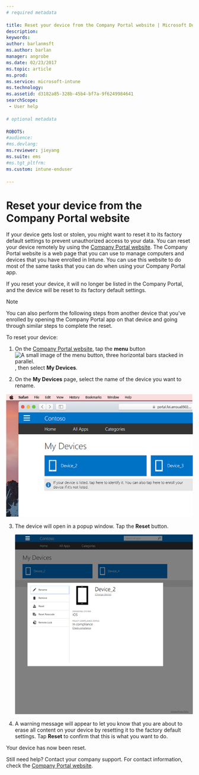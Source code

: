 ```yaml
---
# required metadata

title: Reset your device from the Company Portal website | Microsoft Docs
description:
keywords:
author: barlanmsft
ms.author: barlan
manager: angrobe
ms.date: 02/23/2017
ms.topic: article
ms.prod:
ms.service: microsoft-intune
ms.technology:
ms.assetid: d3182a85-328b-45b4-bf7a-9f6249984641
searchScope:
 - User help

# optional metadata

ROBOTS:  
#audience:
#ms.devlang:
ms.reviewer: jieyang
ms.suite: ems
#ms.tgt_pltfrm:
ms.custom: intune-enduser

---
```



# Reset your device from the Company Portal website

If your device gets lost or stolen, you might want to reset it to its factory default settings to prevent unauthorized access to your data. You can reset your device remotely by using the [Company Portal website](http://portal.manage.microsoft.com). The Company Portal website is a web page that you can use to manage computers and devices that you have enrolled in Intune. You can use this website to do most of the same tasks that you can do when using your Company Portal app.

If you reset your device, it will no longer be listed in the Company Portal, and the device will be reset to its factory default settings.

> [!Note]
> You can also perform the following steps from another device that you've enrolled by opening the Company Portal app on that device and going through similar steps to complete the reset. 

To reset your device:

1.	On the [Company Portal website](http://portal.manage.microsoft.com), tap the __menu__ button ![A small image of the menu button, three horizontal bars stacked in parallel.](/Intune/whats-new/media/CP_hamburger_menu.png), then select __My Devices__.

2. On the __My Devices__ page, select the name of the device you want to rename.

  ![A screenshot of the My Device page, with a couple of unidentified devices above the banner prompt to enroll unlisted devices or identify unidentified ones.](./media/macOS_enroll_002_tap_here_banner.png)

3.	The device will open in a popup window. Tap the **Reset** button.

	![All options for a selected device on the Company Portal website, including Rename, Remove, Reset Device, Reset Passcode, and Remote Lock. ](./media/iwp-screen-with-all-options.png)

4.  A warning message will appear to let you know that you are about to erase all content on your device by resetting it to the factory default settings. Tap **Reset** to confirm that this is what you want to do.

Your device has now been reset.

Still need help? Contact your company support. For contact information, check the [Company Portal website](http://portal.manage.microsoft.com).
